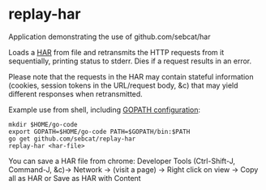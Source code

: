 replay-har
==========

Application demonstrating the use of github.com/sebcat/har

Loads a [HAR](http://en.wikipedia.org/wiki/.har) from file and retransmits
the HTTP requests from it sequentially, printing status to stderr. Dies if
a request results in an error.

Please note that the requests in the HAR may contain stateful
information (cookies, session tokens in the URL/request body, &c) that may
yield different responses when retransmitted.

Example use from shell, including [GOPATH configuration](https://golang.org/doc/code.html#GOPATH):

```
mkdir $HOME/go-code
export GOPATH=$HOME/go-code PATH=$GOPATH/bin:$PATH
go get github.com/sebcat/replay-har
replay-har <har-file>

```

You can save a HAR file from chrome:
Developer Tools (Ctrl-Shift-J, Command-J, &c)-> Network -> (visit a page) -> Right click on view -> Copy all as HAR or Save as HAR with Content


